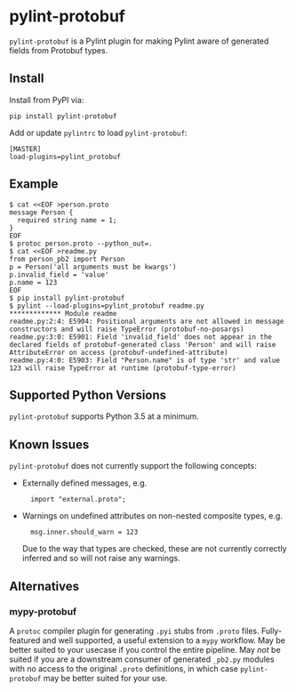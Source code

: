 pylint-protobuf
===============

`pylint-protobuf` is a Pylint plugin for making Pylint aware of generated
fields from Protobuf types.

## Install

Install from PyPI via:

    pip install pylint-protobuf

Add or update `pylintrc` to load `pylint-protobuf`:

    [MASTER]
    load-plugins=pylint_protobuf

## Example

    $ cat <<EOF >person.proto
    message Person {
      required string name = 1;
    }
    EOF
    $ protoc person.proto --python_out=.
    $ cat <<EOF >readme.py
    from person_pb2 import Person
    p = Person('all arguments must be kwargs')
    p.invalid_field = 'value'
    p.name = 123
    EOF
    $ pip install pylint-protobuf
    $ pylint --load-plugins=pylint_protobuf readme.py
    ************* Module readme
    readme.py:2:4: E5904: Positional arguments are not allowed in message constructors and will raise TypeError (protobuf-no-posargs)
    readme.py:3:0: E5901: Field 'invalid_field' does not appear in the declared fields of protobuf-generated class 'Person' and will raise AttributeError on access (protobuf-undefined-attribute)
    readme.py:4:0: E5903: Field "Person.name" is of type 'str' and value 123 will raise TypeError at runtime (protobuf-type-error)

## Supported Python Versions

`pylint-protobuf` supports Python 3.5 at a minimum.

## Known Issues

`pylint-protobuf` does not currently support the following concepts:

* Externally defined messages, e.g.

        import "external.proto";

* Warnings on undefined attributes on non-nested composite types, e.g.

        msg.inner.should_warn = 123
  Due to the way that types are checked, these are not currently correctly
  inferred and so will not raise any warnings.

## Alternatives

### mypy-protobuf

A `protoc` compiler plugin for generating `.pyi` stubs from `.proto` files.
Fully-featured and well supported, a useful extension to a `mypy` workflow.
May be better suited to your usecase if you control the entire pipeline. May
_not_ be suited if you are a downstream consumer of generated `_pb2.py` modules
with no access to the original `.proto` definitions, in which case
`pylint-protobuf` may be better suited for your use.
